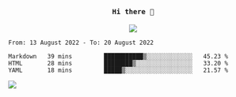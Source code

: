 <h4 align="center"><samp> Hi there 👋  </samp></h4>

<p align="center">
  
  <a href="https://github.com/bznick98">
    <img align="center" src="https://github-readme-stats.vercel.app/api?username=bznick98&&count_private=true&hide=issues,prs,contribs&show_icons=true&theme=gruvbox" />
  </a>
  
  <!--START_SECTION:waka-->

```text
From: 13 August 2022 - To: 20 August 2022

Markdown   39 mins         ███████████▒░░░░░░░░░░░░░   45.23 %
HTML       28 mins         ████████▒░░░░░░░░░░░░░░░░   33.20 %
YAML       18 mins         █████▒░░░░░░░░░░░░░░░░░░░   21.57 %
```

<!--END_SECTION:waka-->
  
 
</p>

![](https://visitor-badge.glitch.me/badge?page_id=bznick98.bznick98)
